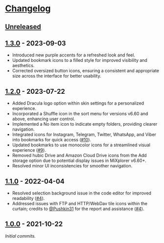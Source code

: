 # [Changelog](https://github.com/dracula/mixplorer)

## [Unreleased]

## [1.3.0] - 2023-09-03

- Introduced new purple accents for a refreshed look and feel.
- Updated bookmark icons to a filled style for improved visibility and aesthetics.
- Corrected oversized button icons, ensuring a consistent and appropriate size across the interface for better usability.

## [1.2.0] - 2023-07-22

- Added Dracula logo option within skin settings for a personalized experience.
- Incorporated a Shuffle icon in the sort menu for versions v6.60 and above, enhancing user control.
- Implemented a No item icon to indicate empty folders, providing clearer navigation.
- Integrated icons for Instagram, Telegram, Twitter, WhatsApp, and Viber into bookmarks for quick access ([#10](https://github.com/dracula/mixplorer/issues/10)).
- Updated bookmarks to use monocolor icons for a streamlined visual experience ([#9](https://github.com/dracula/mixplorer/issues/9)).
- Removed hubic Drive and Amazon Cloud Drive icons from the Add storage option due to potential display issues in MiXplorer v6.60+.
- Resolved minor UI inconsistencies for smoother navigation.

## [1.1.0] - 2022-04-04

- Resolved selection background issue in the code editor for improved readability ([#4](https://github.com/dracula/mixplorer/issues/4#issuecomment-968925140)).
- Addressed issues with FTP and HTTP/WebDav tile icons within the curtain; credits to [@Pushkin31](https://github.com/Pushkin31) for the report and assistance ([#4](https://github.com/dracula/mixplorer/issues/4#issuecomment-952234665)).

## [1.0.0] - 2021-10-22

_Initial commits._

[Unreleased]: <https://github.com/dracula/mixplorer/compare/v1.3.0...HEAD>
[1.3.0]: <https://github.com/dracula/mixplorer/compare/v1.2.0...v1.3.0>
[1.2.0]: <https://github.com/dracula/mixplorer/compare/v1.1.0...v1.2.0>
[1.1.0]: <https://github.com/dracula/mixplorer/compare/v1.0.0...v1.1.0>
[1.0.0]: <https://github.com/dracula/mixplorer/commits/v1.0.0>
